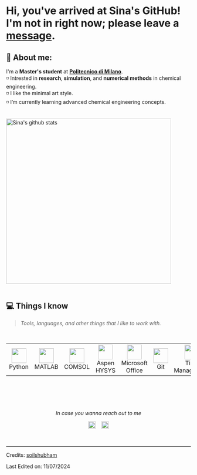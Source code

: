 # Hi, you've arrived at Sina's GitHub! <br>I'm not in right now; please leave a [message](mailto:mohammadsina.ghanbaripakdehi@mail.polimi.it).

## :raising_hand: About me:
I'm a <b>Master's student</b> at <a href="https://www.polimi.it/en/"><b>Politecnico di Milano</b></a>.<br>
◽ Intrested in <b>research</b>, <b>simulation</b>, and <b>numerical methods</b> in chemical engineering.<br>
◽ I like the minimal art style.<br>
◽ I’m currently learning advanced chemical engineering concepts.<br>

<br>
<a href="https://github.com/SinaGhanbarii">
   <img src="https://github-readme-stats.vercel.app/api?username=SinaGhanbarii&hide=issues&show_icons=true&theme=gotham&locale=en&layout=compact" alt="Sina's github stats" width=450px/>
</a><br><br>

<div id="tech"></div>

## 💻 Things I know
> <i>Tools, languages, and other things that I like to work with.</i>
<br>
<table>
  <tr>
    <td align="center" width="96">
      <a>
        <img src="https://github.com/SinaGhanbarii/SinaGhanbarii/blob/main/icons/python.svg" width="40"/>
      </a>
      <br>Python
    </td>
    <td align="center" width="96">
      <a>
        <img src="https://github.com/SinaGhanbarii/SinaGhanbarii/blob/main/icons/matlab.svg" width="40"/>
      </a>
      <br>MATLAB
    </td>
    <td align="center" width="96">
      <a>
        <img src="https://github.com/SinaGhanbarii/SinaGhanbarii/blob/main/icons/comsol.svg" width="40"/>
      </a>
      <br>COMSOL
    </td>
    <td align="center" width="96">
      <a>
        <img src="https://github.com/SinaGhanbarii/SinaGhanbarii/blob/main/icons/aspen.svg" width="40"/>
      </a>
      <br>Aspen HYSYS
    </td>
    <td align="center" width="96">
      <a>
        <img src="https://github.com/SinaGhanbarii/SinaGhanbarii/blob/main/icons/office.svg" width="40"/>
      </a>
      <br>Microsoft Office
    </td>
    <td align="center" width="96">
      <a>
        <img src="https://github.com/SinaGhanbarii/SinaGhanbarii/blob/main/icons/git.svg" width="40"/>
      </a>
      <br>Git
    </td>
    <td align="center" width="96">
      <a>
        <img src="https://github.com/SinaGhanbarii/SinaGhanbarii/blob/main/icons/time.svg" width="40"/>
      </a>
      <br>Time Management
    </td>
    <td align="center" width="96">
      <a>
        <img src="https://github.com/SinaGhanbarii/SinaGhanbarii/blob/main/icons/teamwork.svg" width="40"/>
      </a>
      <br>Teamwork
    </td> 
  </tr>
</table>
<br>

##
<br>
<p align="center"><i>In case you wanna reach out to me</i></p>
 <p align="center">
  <a href="https://www.linkedin.com/in/sinaghanbari2020/"><img alt="LinkedIn" title="LinkedIn" src="https://github.com/SinaGhanbarii/SinaGhanbarii/blob/main/icons/linkedin.svg" width="20px" /></a>&nbsp;&nbsp;&nbsp;
  <a href="mailto:mohammadsina.ghanbaripakdehi@mail.polimi.it"><img alt="mail" title="mail" src="https://github.com/SinaGhanbarii/SinaGhanbarii/blob/main/icons/gmail.svg" width="20px"/></a>
</p>
<br>

-----
Credits: [soilshubham](https://github.com/soilshubham)

Last Edited on: 11/07/2024
